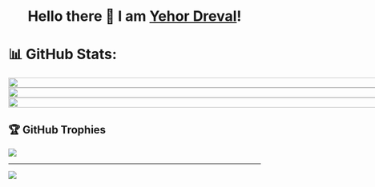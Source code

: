 <h1 align="center">
Hello there 👋 I am <a href="https://www.linkedin.com/in/yehor-dreval-1634b4207/">Yehor Dreval</a>!
</h1>

# 📊 GitHub Stats:

<div style="display: flex; width: 100vw; flex-direction: column; align-items: center;">
    <div style="width: 100%;">
        <img  style="width: 100%"src="https://github-readme-streak-stats.herokuapp.com/?user=Freekson&theme=midnight-purple" />
    </div> 
    <div style="width: 100%;">
        <img  style="width: 100%"src="https://github-readme-stats.vercel.app/api?username=Freekson&theme=midnight-purple&no-frame=true&custom_title=Yehor%20github%20stats" />
    </div>
    <div style="width: 100%;">
        <img style="width: 100%" src="https://github-readme-stats.vercel.app/api/wakatime?username=Freekson&theme=midnight-purple&layout=compact" />
    </div>
    
</div>

## 🏆 GitHub Trophies
![](https://github-profile-trophy.vercel.app/?username=Freekson&theme=radical&no-frame=true&no-bg=true&margin-w=4)

---
[![](https://visitcount.itsvg.in/api?id=Freekson&icon=0&color=11)](https://visitcount.itsvg.in)

<!-- Proudly created with GPRM ( https://gprm.itsvg.in ) -->

